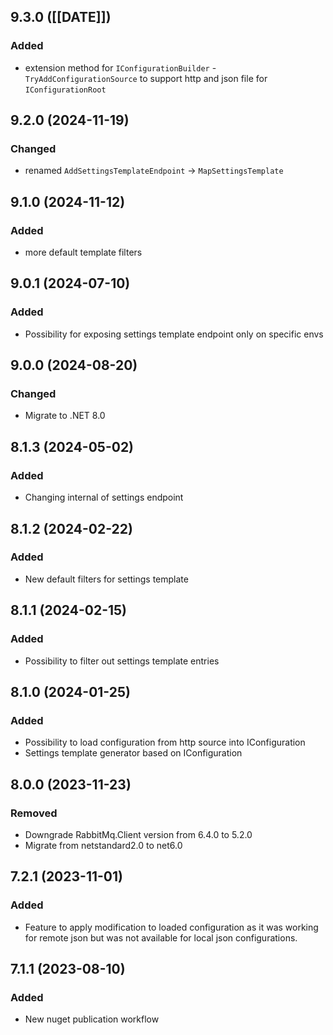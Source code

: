 ## 9.3.0 ([[DATE]])

### Added
-  extension method for `IConfigurationBuilder` - `TryAddConfigurationSource` to support http and json file for `IConfigurationRoot`

## 9.2.0 (2024-11-19)

### Changed
-  renamed `AddSettingsTemplateEndpoint` -> `MapSettingsTemplate`

## 9.1.0 (2024-11-12)

### Added
-  more default template filters

## 9.0.1 (2024-07-10)

### Added
-  Possibility for exposing settings template endpoint only on specific envs

## 9.0.0 (2024-08-20)

### Changed
- Migrate to .NET 8.0

## 8.1.3 (2024-05-02)

### Added
-  Changing internal of settings endpoint

## 8.1.2 (2024-02-22)

### Added
-  New default filters for settings template 

## 8.1.1 (2024-02-15)

### Added
-  Possibility to filter out settings template entries

## 8.1.0 (2024-01-25)

### Added
-  Possibility to load configuration from http source into IConfiguration
-  Settings template generator based on IConfiguration

## 8.0.0 (2023-11-23)

### Removed
- Downgrade RabbitMq.Client version from 6.4.0 to 5.2.0
- Migrate from netstandard2.0 to net6.0

## 7.2.1 (2023-11-01)

### Added
- Feature to apply modification to loaded configuration as it was working for remote json but was not available for local json configurations.

## 7.1.1 (2023-08-10)

### Added
- New nuget publication workflow
